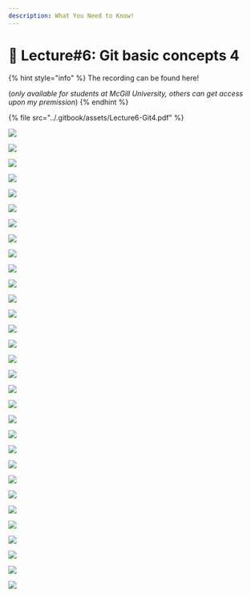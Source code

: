 ```yaml
---
description: What You Need to Know!
---
```


# 🙏 Lecture#6: Git basic concepts 4

{% hint style="info" %}
The recording can be found here!

(_only available for students at McGill University, others can get access upon my premission_)
{% endhint %}

{% file src="../.gitbook/assets/Lecture6-Git4.pdf" %}

![](<../.gitbook/assets/image (264).png>)

![](<../.gitbook/assets/image (265).png>)

![](<../.gitbook/assets/image (266).png>)

![](<../.gitbook/assets/image (267).png>)

![](<../.gitbook/assets/image (268).png>)

![](<../.gitbook/assets/image (269).png>)

![](<../.gitbook/assets/image (270).png>)

![](<../.gitbook/assets/image (271).png>)

![](<../.gitbook/assets/image (272).png>)

![](<../.gitbook/assets/image (273).png>)

![](<../.gitbook/assets/image (274).png>)

![](<../.gitbook/assets/image (275).png>)

![](<../.gitbook/assets/image (276).png>)

![](<../.gitbook/assets/image (277).png>)

![](<../.gitbook/assets/image (278).png>)

![](<../.gitbook/assets/image (279).png>)

![](<../.gitbook/assets/image (280).png>)

![](<../.gitbook/assets/image (281).png>)

![](<../.gitbook/assets/image (282).png>)

![](<../.gitbook/assets/image (283).png>)

![](<../.gitbook/assets/image (284).png>)

![](<../.gitbook/assets/image (285).png>)

![](<../.gitbook/assets/image (286).png>)

![](<../.gitbook/assets/image (287).png>)

![](<../.gitbook/assets/image (288).png>)

![](<../.gitbook/assets/image (289).png>)

![](<../.gitbook/assets/image (290).png>)

![](<../.gitbook/assets/image (291).png>)

![](<../.gitbook/assets/image (292).png>)

![](<../.gitbook/assets/image (293).png>)

![](<../.gitbook/assets/image (294).png>)




